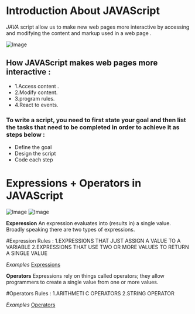 # Introduction About **JAVAScript**

*JAVA* script allow us to make new web pages more interactive by accessing and modifying the content and markup used in a web page . 

![Image](https://www.edureka.co/blog/wp-content/uploads/2018/01/2-2.png)


## How JAVAScript makes web pages more interactive :
* 1.Access content .
* 2.Modify content. 
* 3.program rules.
* 4.React to events.

### To write a script, you need to first state your goal and then list the tasks that need to be completed in order to achieve it as steps below : 
* Define the goal 
* Design the script 
* Code each step

# Expressions + Operators in **JAVAScript**

![Image](http://www.corelangs.com/js/basics/img/operators.png)
![Image](https://www.oreilly.com/library/view/javascript-the-good/9780596517748/httpatomoreillycomsourceoreillyimages238846.png)

**Experession** An expression evaluates into (results in) a single value. Broadly speaking
there are two types of expressions. 

#Expression Rules :
1.EXPRESSIONS THAT JUST ASSIGN A VALUE TO A VARIABLE 
2.EXPRESSIONS THAT USE TWO OR MORE VALUES TO RETURN A SINGLE VALUE 

*Examples* 
[Expressions](https://flaviocopes.com/javascript-expressions)

**Operators** Expressions rely on things called operators; they allow programmers to create a single value from one or more values. 

#Operators Rules :
1.ARITHMETI C OPERATORS 
2.STRING OPERATOR 


*Examples* 
[Operators](https://flaviocopes.com/javascript-operators/)
